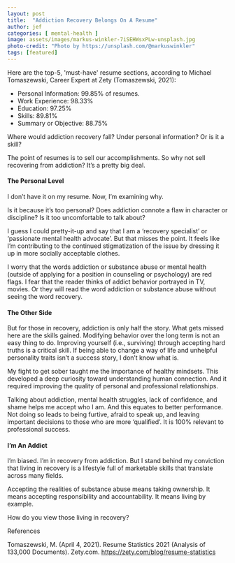 ```yaml
---
layout: post
title:  "Addiction Recovery Belongs On A Resume"
author: jef
categories: [ mental-health ]
image: assets/images/markus-winkler-7iSEHWsxPLw-unsplash.jpg
photo-credit: "Photo by https://unsplash.com/@markuswinkler"
tags: [featured]
---
```


Here are the top-5, 'must-have' resume sections, according to Michael Tomaszewski, Career Expert at Zety (Tomaszewski, 2021):

- Personal Information: 99.85% of resumes.
- Work Experience: 98.33%
- Education: 97.25%
- Skills: 89.81%
- Summary or Objective: 88.75%

Where would addiction recovery fall? Under personal information? Or is it a skill?

The point of resumes is to sell our accomplishments. So why not sell recovering from addiction? It’s a pretty big deal.

#### The Personal Level

I don’t have it on my resume. Now, I’m examining why.

Is it because it’s too personal? Does addiction connote a flaw in character or discipline? Is it too uncomfortable to talk about?

I guess I could pretty-it-up and say that I am a ‘recovery specialist’ or ‘passionate mental health advocate’. But that misses the point. It feels like I’m contributing to the continued stigmatization of the issue by dressing it up in more socially acceptable clothes. 

I worry that the words addiction or substance abuse or mental health (outside of applying for a position in counseling or psychology) are red flags. I fear that the reader thinks of addict behavior portrayed in TV, movies. Or they will read the word addiction or substance abuse without seeing the word recovery.

#### The Other Side

But for those in recovery, addiction is only half the story. What gets missed here are the skills gained. Modifying behavior over the long term is not an easy thing to do. Improving yourself (i.e., surviving) through accepting hard truths is a critical skill. If being able to change a way of life and unhelpful personality traits isn’t a success story, I don’t know what is. 

My fight to get sober taught me the importance of healthy mindsets. This developed a deep curiosity toward understanding human connection. And it required improving the quality of personal and professional relationships.

Talking about addiction, mental health struggles, lack of confidence, and shame helps me accept who I am. And this equates to better performance. Not doing so leads to being furtive, afraid to speak up, and leaving important decisions to those who are more ‘qualified’. It is 100% relevant to professional success.

#### I’m An Addict

I’m biased. I’m in recovery from addiction. But I stand behind my conviction that living in recovery is a lifestyle full of marketable skills that translate across many fields. 

Accepting the realities of substance abuse means taking ownership. It means accepting responsibility and accountability. It means living by example.

How do you view those living in recovery?

References

Tomaszewski, M. (April 4, 2021). Resume Statistics 2021 (Analysis of 133,000 Documents). Zety.com. https://zety.com/blog/resume-statistics


